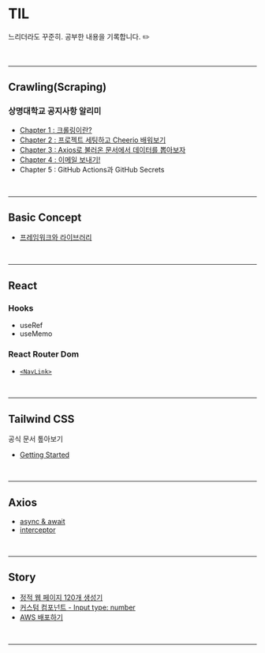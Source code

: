 # TIL
느리더라도 꾸준히. 공부한 내용을 기록합니다. ✏️

<br>

*** 

## Crawling(Scraping)
### 상명대학교 공지사항 알리미
- [Chapter 1 : 크롤링이란?](https://github.com/llqqssttyy/TIL/blob/main/Crawling/Chapter1.md)
- [Chapter 2 : 프로젝트 세팅하고 Cheerio 배워보기](https://github.com/llqqssttyy/TIL/blob/main/Crawling/Chapter1.md)
- [Chapter 3 : Axios로 불러온 문서에서 데이터를 뽑아보자](https://github.com/llqqssttyy/TIL/blob/main/Crawling/Chapter3.md)
- [Chapter 4 : 이메일 보내기!](https://github.com/llqqssttyy/TIL/blob/main/Crawling/Chapter4.md)
- Chapter 5 : GitHub Actions과 GitHub Secrets
  
<br/>

***
## Basic Concept
- [프레임워크와 라이브러리](https://github.com/llqqssttyy/TIL/blob/main/BasicConcept/FrameworkAndLibrary.md)

<br>

*** 

## React

### Hooks
- useRef
- useMemo
  
### React Router Dom 
- [`<NavLink>`](https://github.com/llqqssttyy/TIL/blob/main/React/React%20Router%20Dom/NavLink.md)

<br>

***

## Tailwind CSS
공식 문서 톺아보기
- [Getting Started](https://github.com/llqqssttyy/TIL/blob/main/TailwindCSS/BasicConcept.md)

<br>

***
## Axios
- [async & await](https://github.com/llqqssttyy/TIL/blob/main/Axios/Async-Await.md)
- [interceptor](https://github.com/llqqssttyy/TIL/blob/main/Axios/ResponseInterceptor.md)

<br>

***
## Story
- [정적 웹 페이지 120개 생성기](https://github.com/llqqssttyy/TIL/blob/main/Story/StaticPage.md)
- [커스텀 컴포넌트 - Input type: number](https://github.com/llqqssttyy/TIL/blob/main/Story/InputNumber.md)
- [AWS 배포하기](https://github.com/llqqssttyy/TIL/blob/main/Story/Build.md)

<br>

***